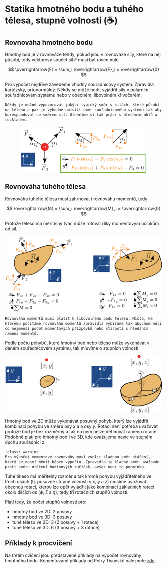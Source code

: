 # Statika hmotného bodu a tuhého tělesa, stupně volnosti (☕)

## Rovnováha hmotného bodu

Hmotný bod je v rovnováze tehdy, pokud jsou v rovnováze síly, které na něj působí, tedy vektorový součet sil $F$ musí být roven nule

$$
\overrightarrow{F} = \sum_i \overrightarrow{F}_i = \overrightarrow{0}
$$

Pro výpočet nejdříve zavedeme vhodný souřadnicový systém. Zpravidla kartézský, ortonormálný. Někdy se může hodit vyjádřit síly v polárním souřadnicovém systému nebo v obecném, libovolném křivočarém.

```{admonition} Poznámka
Někdy je možné vypozorovat jakýsi typický směr v silách, které působí na těleso a pak je výhodné umístit směr souřadnicového systému tak aby korespondoval se směrem sil. Ulehčíme si tak práci s hledáním úhlů a rozkladem.
```

<p align="center">
    <img src="obrazky/prednaska03/statika_HM.png" alt="rovnováha hmotného bodu" width="400"/>
</p>

## Rovnováha tuhého tělesa

Rovnováha tuhého tělesa musí zahrnovat i rovnováhu momentů, tedy

$$
\overrightarrow{M} = \sum_i \overrightarrow{M}_i = \overrightarrow{0}
$$

Protože těleso má měřitelný tvar, může rotovat díky momentovým účinkům od sil.

<p align="center">
    <img src="obrazky/prednaska03/statika_tuhe_teleso.png" alt="rovnováha tuhého tělesa" width="500"/>
</p>

```{admonition} Poznámka
Rovnováha momentů musí platit k libovolnému bodu tělesa. Místo, ke kterému počítáme rovnováhu momentů zpravidla vybíráme tak abychom měli co nejmenší počet momentových přízpěvků nebo starostí s hledáním ramena momentů.
```

Podle počtu pohybů, které hmotný bod nebo těleso může vykonávat v daném souřadnicovém systému, tak mluvíme o stupních volnosti.

<p align="center">
    <img src="obrazky/prednaska03/stupne_volnosti.png" alt="stupně volnosti hmotného bodu a tělesa" width="500"/>
</p>


Hmotný bod ve 2D může vykonávat posuvný pohyb, který lze vyjádřit kombinací pohybu ve směru osy $x$ a a osy $y$. Rotaci není potřeba uvažovat protože bod je bez rozměrný a tak na nem nelze definovat rameno rotace. Podobně platí pro hmotný bod i ve 3D, kde ovažujeme navíc ve stejném duchu souřadnici $z$.

```{admonition} Varování
:class: warning
Pro výpočet momentové rovnováhy musí zvolit kladnou směr otáčení, který se nesmí měnit během výpočtu. Zpravidla je kladný směr uvažován proti směru otáčení hodinových ručiček, avšak není to podmínka.
```

Tuhé těleso má měřitelný rozměr a tak kromě pohybu vyjádřitelného ve třech osách (tj. posuvné stupně volnosti v $x$, $y$ a $z$) musíme uvažovat i obecnou rotaci, kterou lze opět vyjádřit jako kombinaci základních rotací okolo dílčích os ($\phi$, $\xi$ a $\eta$), tedy tří rotačních stupňů volnosti.

Platí tedy, že počet stupňů volnosti pro:
- hmotný bod ve 2D: 2 posuvy
- hmotný bod ve 3D: 3 posuvy
- tuhé těleso ve 2D: 3 (2 posuvy + 1 rotace)
- tuhé těleso ve 3D: 6 (3 posuvy + 3 rotace)

## Příklady k procvičení

Na třetím cvičení jsou představené příklady na výpočet rovnováhy hmotného bodu. Komentované příklady od Petry Tisovské naleznete [zde](https://owncloud.cesnet.cz/index.php/s/B6rnY54Dp7JOsC2).